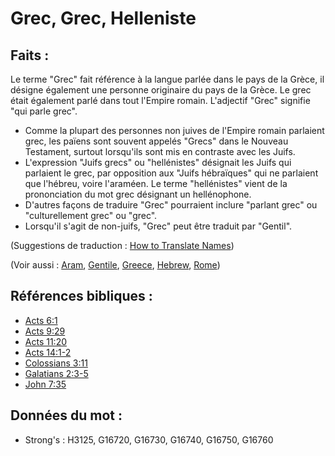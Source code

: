 # Grec, Grec, Helleniste

## Faits :

Le terme "Grec" fait référence à la langue parlée dans le pays de la Grèce, il désigne également une personne originaire du pays de la Grèce. Le grec était également parlé dans tout l'Empire romain. L'adjectif "Grec" signifie "qui parle grec".

* Comme la plupart des personnes non juives de l'Empire romain parlaient grec, les païens sont souvent appelés "Grecs" dans le Nouveau Testament, surtout lorsqu'ils sont mis en contraste avec les Juifs.
* L'expression "Juifs grecs" ou "hellénistes" désignait les Juifs qui parlaient le grec, par opposition aux "Juifs hébraïques" qui ne parlaient que l'hébreu, voire l'araméen. Le terme "hellénistes" vient de la prononciation du mot grec désignant un hellénophone.
* D'autres façons de traduire "Grec" pourraient inclure "parlant grec" ou "culturellement grec" ou "grec".
* Lorsqu'il s'agit de non-juifs, "Grec" peut être traduit par "Gentil".

(Suggestions de traduction : [How to Translate Names](rc://en/ta/man/translate/translate-names))

(Voir aussi : [Aram](../names/aram.md), [Gentile](../kt/gentile.md), [Greece](../names/greece.md), [Hebrew](../kt/hebrew.md), [Rome](../names/rome.md))

## Références bibliques :

* [Acts 6:1](rc://en/tn/help/act/06/1)
* [Acts 9:29](rc://en/tn/help/act/09/29)
* [Acts 11:20](rc://en/tn/help/act/11/20)
* [Acts 14:1-2](rc://en/tn/help/act/14/01)
* [Colossians 3:11](rc://en/tn/help/col/03/11)
* [Galatians 2:3-5](rc://en/tn/help/gal/02/03)
* [John 7:35](rc://en/tn/help/jhn/07/35)

## Données du mot :

* Strong's : H3125, G16720, G16730, G16740, G16750, G16760
